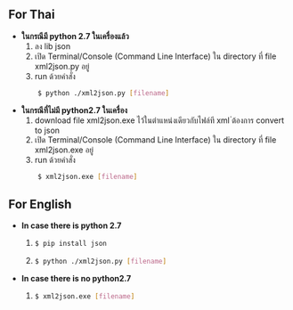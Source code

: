 ## For Thai
- __ในกรณีมี python 2.7 ในเครื่องแล้ว__
    1.  ลง lib json 
    2.  เปิด Terminal/Console (Command Line Interface) ใน directory ที่ file xml2json.py อยู่  
    3.  run ด้วยคำสั่ง
    ```bash
        $ python ./xml2json.py [filename]
    ```
- __ในกรณีที่ไม่มี python2.7 ในเครื่อง__
    1.  download file xml2json.exe ไว้ในตำแหน่งเดียวกับไฟล์ที xml ่ต้องการ convert to json
    2.  เปิด Terminal/Console (Command Line Interface) ใน directory ที่ file xml2json.exe อยู่  
    3.  run ด้วยคำสั่ง
    ```bash
        $ xml2json.exe [filename]
    ```

## For English
- __In case there is python 2.7__
    1.  ```bash
        $ pip install json
        ``` 
    2.  ```bash
        $ python ./xml2json.py [filename]
        ```

- __In case there is no python2.7__
    1.  ```bash
        $ xml2json.exe [filename]
        ```


